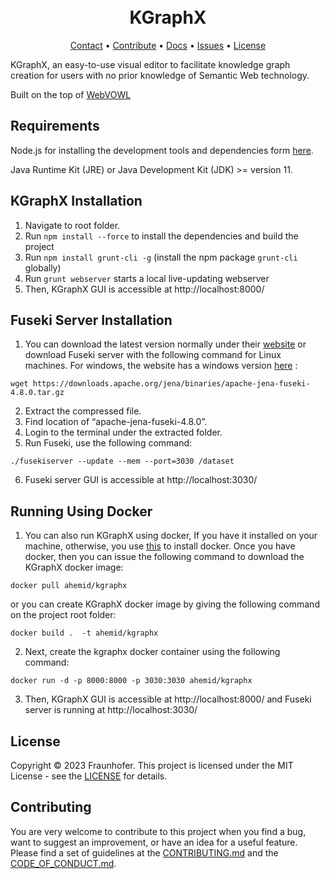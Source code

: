 
<h1 align="center">
  <br>
      KGraphX
  <br>
</h1>

<p align="center">
  <a href="mailto:ahmad.hemid@fit.fraunhofer.de">Contact</a> •
  <a href="#contributing">Contribute</a> •
<a href="https://ahemaid.github.io/KGraphX/">Docs</a> •
  <a href="https://github.com/ahemaid/KGraphX/issues">Issues</a> •
  <a href="#license">License</a>
</p>


KGraphX, an easy-to-use visual editor to facilitate knowledge graph creation
for users with no prior knowledge of Semantic Web technology.

Built on the top of [WebVOWL](http://vowl.visualdataweb.org/webvowl.html)

Requirements
------------
Node.js for installing the development tools and dependencies form [here](https://nodejs.org/en).

Java Runtime Kit (JRE) or Java Development Kit (JDK) >= version 11.

KGraphX Installation
-----------------
1. Navigate to root folder.
2. Run `npm install --force` to install the dependencies and build the project
3. Run `npm install grunt-cli -g` (install the npm package `grunt-cli` globally)
4. Run `grunt webserver` starts a local live-updating webserver
5. Then, KGraphX GUI is accessible at http://localhost:8000/


Fuseki Server Installation
-----------------
1. You can download the latest version normally under their [website](https://jena.apache.org/download/index.cgi) or download Fuseki server with the following command for Linux machines. For windows, the website has a windows version [here](https://dlcdn.apache.org/jena/binaries/apache-jena-fuseki-4.8.0.zip) : 
```
wget https://downloads.apache.org/jena/binaries/apache-jena-fuseki-4.8.0.tar.gz
```
2. Extract the compressed file. 
3. Find location of “apache-jena-fuseki-4.8.0”. 
4. Login to the terminal under the extracted folder. 
5. Run Fuseki, use the following command:
```
./fusekiserver --update --mem --port=3030 /dataset
```
6. Fuseki server GUI is accessible at http://localhost:3030/

<!-- **Contact FTeam**: ids-appstore@fit.fraunhofer.de
 -->
 
Running Using Docker
-----------------
1. You can also run KGraphX using docker, If you have it installed on your machine, otherwise, you use [this](https://docs.docker.com/engine/install/) to install docker. Once you have docker, then you can issue the following command to download the KGraphX docker image:
```
docker pull ahemid/kgraphx
```
or you can create KGraphX docker image by giving the following command on the project root folder:
```
docker build .  -t ahemid/kgraphx
```
2. Next, create the kgraphx docker container using the following command: 
```
docker run -d -p 8000:8000 -p 3030:3030 ahemid/kgraphx
```
3. Then, KGraphX GUI is accessible at http://localhost:8000/ and Fuseki server is running at http://localhost:3030/
 
## License
Copyright © 2023 Fraunhofer. This project is licensed under the MIT License - see the
[LICENSE](LICENSE) for details.

## Contributing
You are very welcome to contribute to this project when you find a bug, want to suggest an improvement, or have an idea for a useful feature. Please find a set of guidelines at the [CONTRIBUTING.md](https://github.com/ahemaid/KGraphX/blob/main/CONTRIBUTING.md) and the [CODE_OF_CONDUCT.md](https://github.com/ahemaid/KGraphX/blob/main/CODE_OF_CONDUCT.md).
